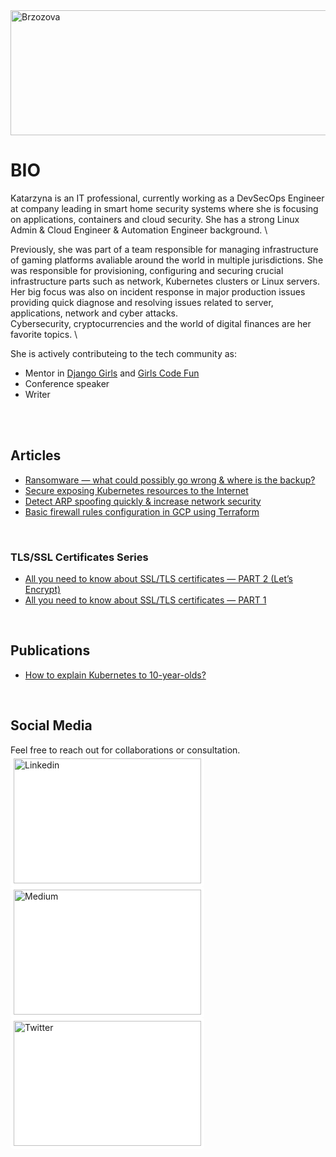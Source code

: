 
<img src="brzozova.png" alt="Brzozova" width="800" height="200">
<br/>

# BIO

Katarzyna is an IT professional, currently working as a DevSecOps Engineer at company leading in smart home security systems where she is focusing on applications, containers and cloud security. She has a strong Linux Admin & Cloud Engineer & Automation Engineer background. \

Previously, she was part of a team responsible for managing infrastructure of gaming platforms avaliable around the world in multiple jurisdictions. She was responsible for provisioning, configuring and securing crucial infrastructure parts such as network, Kubernetes clusters or Linux servers. Her big focus was also on incident response in major production issues providing quick diagnose and resolving issues related to server, applications, network and cyber attacks. \
Cybersecurity, cryptocurrencies and the world of digital finances are her favorite topics. \

She is actively contributeing to the tech community as:
* Mentor in [Django Girls](https://djangogirls.org/) and [Girls Code Fun](https://girlscodefun.pl/en/)
* Conference speaker
* Writer
<br/>
<br/>

## Articles
*  [Ransomware — what could possibly go wrong & where is the backup?](https://kbrzozova.medium.com/ransomware-what-could-possibly-go-wrong-where-is-the-backup-9aab5f51d68e)
*  [Secure exposing Kubernetes resources to the Internet](https://kbrzozova.medium.com/secure-exposing-kubernetes-resources-to-the-internet-de17f0200874)
*  [Detect ARP spoofing quickly & increase network security](https://kbrzozova.medium.com/wireshark-ettercap-and-other-tools-to-detect-arp-spoofing-0a6bb36709ff)
*  [Basic firewall rules configuration in GCP using Terraform](https://kbrzozova.medium.com/basic-firewall-rules-configuration-in-gcp-using-terraform-a87d268fa84f)
<br/>

### TLS/SSL Certificates Series
*  [All you need to know about SSL/TLS certificates — PART 2 (Let’s Encrypt)](https://kbrzozova.medium.com/all-you-need-to-know-about-ssl-tls-certificates-part-2-4895072620bf)
*  [All you need to know about SSL/TLS certificates — PART 1](https://kbrzozova.medium.com/all-you-need-to-know-about-ssl-certificates-part-1-1f6f9b665650)
<br/>

## Publications
*  [How to explain Kubernetes to 10-year-olds?](https://pagedout.institute/download/PagedOut_003_beta1.pdf)
<br/>

## Social Media
Feel free to reach out for collaborations or consultation.
<br/>
[<img src="https://raw.githubusercontent.com/FortAwesome/Font-Awesome/6.x/svgs/brands/linkedin.svg" alt="Linkedin" width="300" height="200" style="background-color: white; padding: 5px; border-radius: 5px;">](https://www.linkedin.com/in/katarinabrzozowska/) [<img src="https://raw.githubusercontent.com/FortAwesome/Font-Awesome/6.x/svgs/brands/medium.svg" alt="Medium" width="300" height="200" style="background-color: white; padding: 5px; border-radius: 5px;">](https://medium.com/@kbrzozova) [<img src="https://raw.githubusercontent.com/FortAwesome/Font-Awesome/6.x/svgs/brands/x-twitter.svg" alt="Twitter" width="300" height="200" style="background-color: white; padding: 5px; border-radius: 5px;">](https://twitter.com/KatarzynaRossi)
<br/>
